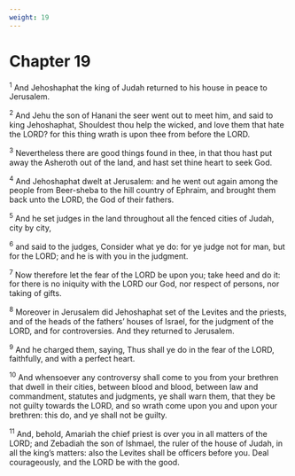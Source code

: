 ```yaml
---
weight: 19
---
```


# Chapter 19

<sup>1</sup> And Jehoshaphat the king of Judah returned to his house in peace to Jerusalem. 

<sup>2</sup> And Jehu the son of Hanani the seer went out to meet him, and said to king Jehoshaphat, Shouldest thou help the wicked, and love them that hate the LORD? for this thing wrath is upon thee from before the LORD. 

<sup>3</sup> Nevertheless there are good things found in thee, in that thou hast put away the Asheroth out of the land, and hast set thine heart to seek God. 

<sup>4</sup> And Jehoshaphat dwelt at Jerusalem: and he went out again among the people from Beer-sheba to the hill country of Ephraim, and brought them back unto the LORD, the God of their fathers. 

<sup>5</sup> And he set judges in the land throughout all the fenced cities of Judah, city by city, 

<sup>6</sup> and said to the judges, Consider what ye do: for ye judge not for man, but for the LORD; and he is with you in the judgment. 

<sup>7</sup> Now therefore let the fear of the LORD be upon you; take heed and do it: for there is no iniquity with the LORD our God, nor respect of persons, nor taking of gifts. 

<sup>8</sup> Moreover in Jerusalem did Jehoshaphat set of the Levites and the priests, and of the heads of the fathers’ houses of Israel, for the judgment of the LORD, and for controversies. And they returned to Jerusalem. 

<sup>9</sup> And he charged them, saying, Thus shall ye do in the fear of the LORD, faithfully, and with a perfect heart. 

<sup>10</sup> And whensoever any controversy shall come to you from your brethren that dwell in their cities, between blood and blood, between law and commandment, statutes and judgments, ye shall warn them, that they be not guilty towards the LORD, and so wrath come upon you and upon your brethren: this do, and ye shall not be guilty. 

<sup>11</sup> And, behold, Amariah the chief priest is over you in all matters of the LORD; and Zebadiah the son of Ishmael, the ruler of the house of Judah, in all the king’s matters: also the Levites shall be officers before you. Deal courageously, and the LORD be with the good. 


